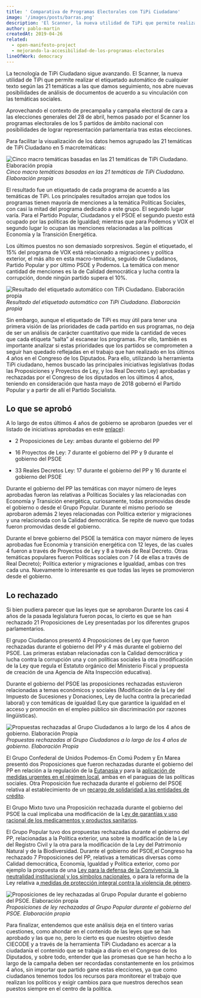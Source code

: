 ```yaml
---
title: ' Comparativa de Programas Electorales con TiPi Ciudadano'
image: '/images/posts/barras.png'
description: 'El Scanner, la nueva utilidad de TiPi que permite realizar el etiquetado automático de cualquier texto según las 21 temáticas a las que damos seguimiento, nos abre nuevas posibilidades de análisis de documentos de acuerdo a su vinculación con las temáticas sociales.'
author: pablo-martin
createdAt: 2019-04-26
related:
  - open-manifesto-project 
  - mejorando-la-accesibilidad-de-los-programas-electorales
lineOfWork: democracy
---
```


La tecnología de TiPi Ciudadano sigue avanzando. El Scanner, la nueva utilidad de TiPi que permite realizar el etiquetado automático de cualquier texto según las 21 temáticas a las que damos seguimiento, nos abre nuevas posibilidades de análisis de documentos de acuerdo a su vinculación con las temáticas sociales.

Aprovechando el contexto de precampaña y campaña electoral de cara a las elecciones generales del 28 de abril, hemos pasado por el Scanner los programas electorales de los 5 partidos de ámbito nacional con posibilidades de lograr representación parlamentaria tras estas elecciones.

Para facilitar la visualización de los datos hemos agrupado las 21 temáticas de TiPi Ciudadano en 5 macrotemáticas:

![Cinco macro temáticas basadas en las 21 temáticas de TiPi Ciudadano. Elaboración propia](/images/posts/macrotematicas.png)*Cinco macro temáticas basadas en las 21 temáticas de TiPi Ciudadano. Elaboración propia*

El resultado fue un etiquetado de cada programa de acuerdo a las temáticas de TiPi. Los principales resultados arrojan que todos los programas tienen mayoría de menciones a la temática Políticas Sociales, con casi la mitad del programa dedicado a este grupo. El segundo lugar varía. Para el Partido Popular, Ciudadanos y el PSOE el segundo puesto está ocupado por las políticas de Igualdad; mientras que para Podemos y VOX el segundo lugar lo ocupan las menciones relacionadas a las políticas Economía y la Transición Energética.

Los últimos puestos no son demasiado sorpresivos. Según el etiquetado, el 15% del programa de VOX está relacionado a migraciones y política exterior, el más alto en esta macro-temática, seguido de Ciudadanos, Partido Popular y por último PSOE y Podemos. La temática con menor cantidad de menciones es la de Calidad democrática y lucha contra la corrupción, donde ningún partido supera el 10%.

![Resultado del etiquetado automático con TiPi Ciudadano. Elaboración propia](/images/posts/barras.png)*Resultado del etiquetado automático con TiPi Ciudadano. Elaboración propia*

Sin embargo, aunque el etiquetado de TiPi es muy útil para tener una primera visión de las prioridades de cada partido en sus programas, no deja de ser un análisis de carácter cuantitativo que mide la cantidad de veces que cada etiqueta “salta” al escanear los programas. Por ello, también es importante analizar si estas prioridades que los partidos se comprometen a seguir han quedado reflejadas en el trabajo que han realizado en los últimos 4 años en el Congreso de los Diputados. Para ello, utilizando la herramienta TiPi ciudadano, hemos buscado las principales iniciativas legislativas (todas las Proposiciones y Proyectos de Ley, y los Real Decreto Ley) aprobadas y rechazadas por el Congreso de los diputados en los últimos 4 años, teniendo en consideración que hasta mayo de 2018 gobernó el Partido Popular y a partir de allí el Partido Socialista.

## **Lo que se aprobó**

A lo largo de estos últimos 4 años de gobierno se aprobaron (puedes ver el listado de iniciativas aprobadas en este [enlace](https://docs.google.com/spreadsheets/d/12MkgYpCu1uuOiGcK34YxppLafrqxKdrjSqR6wwuHvPM/edit?usp=sharing)):

* 2 Proposiciones de Ley: ambas durante el gobierno del PP

* 16 Proyectos de Ley: 7 durante el gobierno del PP y 9 durante el gobierno del PSOE

* 33 Reales Decretos Ley: 17 durante el gobierno del PP y 16 durante el gobierno del PSOE

Durante el gobierno del PP las temáticas con mayor número de leyes aprobadas fueron las relativas a Políticas Sociales y las relacionadas con Economía y Transición energética, curiosamente, todas promovidas desde el gobierno o desde el Grupo Popular. Durante el mismo periodo se aprobaron además 2 leyes relacionadas con Política exterior y migraciones y una relacionada con la Calidad democrática. Se repite de nuevo que todas fueron promovidas desde el gobierno.

Durante el breve gobierno del PSOE la temática con mayor número de leyes aprobadas fue Economía y transición energética con 12 leyes, de las cuales 4 fueron a través de Proyectos de Ley y 8 a través de Real Decreto. Otras temáticas populares fueron Políticas sociales con 7 (4 de ellas a través de Real Decreto); Política exterior y migraciones e Igualdad, ambas con tres cada una. Nuevamente lo interesante es que todas las leyes se promovieron desde el gobierno.

## **Lo rechazado**

Si bien pudiera parecer que las leyes que se aprobaron Durante los casi 4 años de la pasada legislatura fueron pocas, lo cierto es que se han rechazado 21 Proposiciones de Ley presentadas por los diferentes grupos parlamentarios.

El grupo Ciudadanos presentó 4 Proposiciones de Ley que fueron rechazadas durante el gobierno del PP y 4 más durante el gobierno del PSOE. Las primeras estaban relacionadas con la Calidad democrática y lucha contra la corrupción una y con políticas sociales la otra (modificación de la Ley que regula el Estatuto orgánico del Ministerio Fiscal y propuesta de creación de una Agencia de Alta Inspección educativa).

Durante el gobierno del PSOE las proposiciones rechazadas estuvieron relacionadas a temas económicos y sociales (Modificación de la Ley del Impuesto de Sucesiones y Donaciones, Ley de lucha contra la precariedad laboral) y con temáticas de igualdad (Ley que garantice la igualdad en el acceso y promoción en el empleo público sin discriminación por razones lingüísticas).

![Propuestas rechazadas al Grupo Ciudadanos a lo largo de los 4 años de gobierno. Elaboración Propia](/images/posts/propuestasrech.png)*Propuestas rechazadas al Grupo Ciudadanos a lo largo de los 4 años de gobierno. Elaboración Propia*

El Grupo Confederal de Unidos Podemos-En Comú Podem y En Marea presentó dos Proposiciones que fueron rechazadas durante el gobierno del PP en relación a la regulación de la [Eutanasia ](http://www.congreso.es/portal/page/portal/Congreso/Congreso/Iniciativas?_piref73_2148295_73_1335437_1335437.next_page=/wc/servidorCGI&CMD=VERLST&BASE=IW12&FMT=INITXDSS.fmt&DOCS=1-1&DOCORDER=FIFO&OPDEF=ADJ&QUERY=(122%2F000060*.NDOC.))y para la [aplicación de medidas urgentes en el régimen local](http://www.congreso.es/portal/page/portal/Congreso/Congreso/Iniciativas?_piref73_2148295_73_1335437_1335437.next_page=/wc/servidorCGI&CMD=VERLST&BASE=IW12&FMT=INITXDSS.fmt&DOCS=1-1&DOCORDER=FIFO&OPDEF=ADJ&QUERY=(122%2F000038*.NDOC.)), ambas en el paraguas de las políticas sociales. Otra Proposición fue rechazada durante el gobierno del PSOE relativa al establecimiento de un [recargo de solidaridad a las entidades de crédito](http://www.congreso.es/portal/page/portal/Congreso/Congreso/Iniciativas?_piref73_2148295_73_1335437_1335437.next_page=/wc/servidorCGI&CMD=VERLST&BASE=IW12&FMT=INITXDSS.fmt&DOCS=1-1&DOCORDER=FIFO&OPDEF=ADJ&QUERY=(122%2F000232*.NDOC.)).

El Grupo Mixto tuvo una Proposición rechazada durante el gobierno del PSOE la cual implicaba una modificación de la L[ey de garantías y uso racional de los medicamentos y productos sanitarios](http://www.congreso.es/portal/page/portal/Congreso/Congreso/Iniciativas?_piref73_2148295_73_1335437_1335437.next_page=/wc/servidorCGI&CMD=VERLST&BASE=IW12&FMT=INITXDSS.fmt&DOCS=1-1&DOCORDER=FIFO&OPDEF=ADJ&QUERY=(122%2F000205*.NDOC.)).

El Grupo Popular tuvo dos propuestas rechazadas durante el gobierno del PP, relacionadas a la Política exterior, una sobre la modificación de la Ley del Registro Civil y la otra para la modificación de la Ley del Patrimonio Natural y de la Biodiversidad. Durante el gobierno del PSOE,el Congreso ha rechazado 7 Proposiciones del PP, relativas a temáticas diversas como Calidad democrática, Economía, Igualdad y Política exterior, como por ejemplo la propuesta de una [Ley para la defensa de la Convivencia, la neutralidad institucional y los símbolos nacionales](http://www.congreso.es/portal/page/portal/Congreso/Congreso/Iniciativas?_piref73_2148295_73_1335437_1335437.next_page=/wc/servidorCGI&CMD=VERLST&BASE=IW12&FMT=INITXDSS.fmt&DOCS=1-1&DOCORDER=FIFO&OPDEF=ADJ&QUERY=(122%2F000271*.NDOC.)), o para la reforma de la Ley relativa a[ medidas de protección integral contra la violencia de género](http://www.congreso.es/portal/page/portal/Congreso/Congreso/Iniciativas?_piref73_2148295_73_1335437_1335437.next_page=/wc/servidorCGI&CMD=VERLST&BASE=IW12&FMT=INITXDSS.fmt&DOCS=1-1&DOCORDER=FIFO&OPDEF=ADJ&QUERY=(122%2F000255*.NDOC.)).

![Proposiciones de ley rechazadas al Grupo Popular durante el gobierno del PSOE. Elaboración propia](/images/posts/proposicionesrech.png)*Proposiciones de ley rechazadas al Grupo Popular durante el gobierno del PSOE. Elaboración propia*

Para finalizar, entendemos que este análisis deja en el tintero varias cuestiones, como ahondar en el contenido de las leyes que se han aprobado y las que no, pero lo cierto es que nuestro objetivo desde CIECODE y a través de la herramienta TiPi Ciudadano es acercar a la ciudadanía el contenido que se trabaja a diario en el Congreso de los Diputados, y sobre todo, entender que las promesas que se han hecho a lo largo de la campaña deben ser recordadas constantemente en los próximos 4 años, sin importar que partido gane estas elecciones, ya que como ciudadanos tenemos todos los recursos para monitorear el trabajo que realizan los políticos y exigir cambios para que nuestros derechos sean puestos siempre en el centro de la política.
